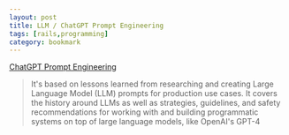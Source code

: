 ```yaml
---
layout: post
title: LLM / ChatGPT Prompt Engineering
tags: [rails,programming]
category: bookmark
---
```


[ChatGPT Prompt Engineering](https://github.com/brexhq/prompt-engineering#strategies)

> It's based on lessons learned from researching and creating Large Language Model (LLM) prompts for production use cases. It covers the history around LLMs as well as strategies, guidelines, and safety recommendations for working with and building programmatic systems on top of large language models, like OpenAI's GPT-4
